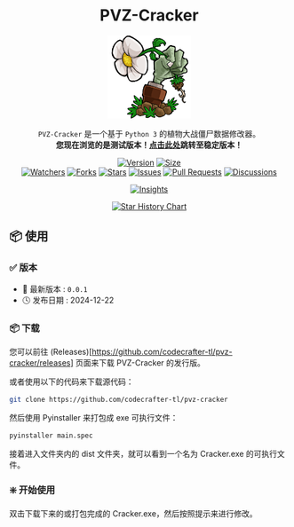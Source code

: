 <!-- Format by tkintertools/README.md -->

<h1 align="center">PVZ-Cracker</h1>

<p align="center"><img alt="logo" src="./icon.ico" title="Logo" width="150" height="150" /></p>

<p align="center">
<code>PVZ-Cracker</code> 是一个基于 <code>Python 3</code> 的植物大战僵尸数据修改器。
<br/>
<strong>您现在浏览的是测试版本！<a href="https://github.com/codecrafter-tl/PVZ-Cracker/tree/old">点击此处</a>跳转至稳定版本！</strong>
</p>

<p align="center">
<a href="https://github.com/CodeCrafter-TL/PVZ-Cracker/releases"><img alt="Version" src="https://img.shields.io/github/v/release/CodeCrafter-TL/PVZ-Cracker?include_prereleases&logo=github&label=Version" title="Latest Version" /></a>
<a href="https://github.com/CodeCrafter-TL/PVZ-Cracker"><img alt="Size" src="https://img.shields.io/github/languages/code-size/CodeCrafter-TL/PVZ-Cracker?label=Size&logo=github" title="Code Size"/></a>
<br/>
<a href="https://github.com/CodeCrafter-TL/PVZ-Cracker/watchers"><img alt="Watchers" src="https://img.shields.io/github/watchers/CodeCrafter-TL/PVZ-Cracker?label=Watchers&logo=github&style=flat" title="Watchers" /></a>
<a href="https://github.com/CodeCrafter-TL/PVZ-Cracker/forks"><img alt="Forks" src="https://img.shields.io/github/forks/CodeCrafter-TL/PVZ-Cracker?label=Forks&logo=github&style=flat" title="Forks" /></a>
<a href="https://github.com/CodeCrafter-TL/PVZ-Cracker/stargazers"><img alt="Stars" src="https://img.shields.io/github/stars/CodeCrafter-TL/PVZ-Cracker?label=Stars&color=gold&logo=github&style=flat" title="Stars" /></a>
<a href="https://github.com/CodeCrafter-TL/PVZ-Cracker/issues"><img alt="Issues" src="https://img.shields.io/github/issues/CodeCrafter-TL/PVZ-Cracker?label=Issues&logo=github" title="Issues" /></a>
<a href="https://github.com/CodeCrafter-TL/PVZ-Cracker/pulls"><img alt="Pull Requests" src="https://img.shields.io/github/issues-pr/CodeCrafter-TL/PVZ-Cracker?label=Pull%20Requests&logo=github" title="Pull Requests" /></a>
<a href="https://github.com/CodeCrafter-TL/PVZ-Cracker/discussions"><img alt="Discussions" src="https://img.shields.io/github/discussions/CodeCrafter-TL/PVZ-Cracker?label=Discussions&logo=github" title="Discussions" /></a>
</p>

<p align="center">
<a href="https://github.com/CodeCrafter-TL/PVZ-Cracker/pulse"><img alt="Insights" src="https://repobeats.axiom.co/api/embed/54518d93a2c0eb1e65cda13cdb07009b56b6df93.svg" /></a>
</p>

<p align="center">
    <a href="https://star-history.com/#CodeCrafter-TL/PVZ-Cracker&Date">
        <picture>
            <source media="(prefers-color-scheme: dark)" srcset="https://api.star-history.com/svg?repos=CodeCrafter-TL/PVZ-Cracker&type=Date&theme=dark" />
            <source media="(prefers-color-scheme: light)" srcset="https://api.star-history.com/svg?repos=CodeCrafter-TL/PVZ-Cracker&type=Date" />
            <img alt="Star History Chart" src="https://api.star-history.com/svg?repos=CodeCrafter-TL/PVZ-Cracker&type=Date" />
        </picture>
    </a>
</p>

📦 使用
----------------------

### ✅ 版本

* 🔖 最新版本 : `0.0.1`
* 🕓 发布日期 : 2024-12-22

### 📦 下载

您可以前往 (Releases)[https://github.com/codecrafter-tl/pvz-cracker/releases] 页面来下载 PVZ-Cracker 的发行版。

或者使用以下的代码来下载源代码：
```bash
git clone https://github.com/codecrafter-tl/pvz-cracker
```
然后使用 Pyinstaller 来打包成 exe 可执行文件：
```bash
pyinstaller main.spec
```
接着进入文件夹内的 dist 文件夹，就可以看到一个名为 Cracker.exe 的可执行文件。

### ❇️ 开始使用

双击下载下来的或打包完成的 Cracker.exe，然后按照提示来进行修改。
